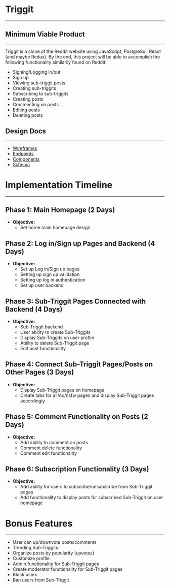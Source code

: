# Triggit
---

## Minimum Viable Product
---

Triggit is a clone of the Reddit website using JavaScript, PostgreSql, React (and maybe Redux). By the end, this project will be able to accomplish the following functionality similarily found on Reddit:

* Signing/Logging in/out
* Sign up
* Viewing sub-triggit posts
* Creating sub-triggits
* Subscribing to sub-triggits
* Creating posts
* Commenting on posts
* Editing posts
* Deleting posts

## Design Docs
---
* [Wireframes](./wireframe/)
* [Endpoints](./endpoints.md)
* [Components](./components.md)
* [Schema](./schema.md)

# Implementation Timeline
---

## Phase 1: Main Homepage (2 Days)
* **Objective:** 
    * Set home main homepage design
    
## Phase 2: Log in/Sign up Pages and Backend (4 Days)
* **Objective:**
    * Set up Log in/Sign up pages
    * Setting up sign up validation
    * Setting up log in authentication
    * Set up user backend
    
## Phase 3: Sub-Triggit Pages Connected with Backend (4 Days)
 * **Objective:**
    * Sub-Triggit backend
    * User ability to create Sub-Triggits
    * Display Sub-Triggits on user profile
    * Ability to delete Sub-Triggit page
    * Edit post functionality
    
## Phase 4: Connect Sub-Triggit Pages/Posts on Other Pages (3 Days)
* **Objective:**
    * Display Sub-Triggit pages on homepage
    * Create tabs for all/oc/nsfw pages and display Sub-Triggit pages accordingly
    
## Phase 5: Comment Functionality on Posts (2 Days)
* **Objective:**
    * Add ability to comment on posts
    * Comment delete functionality
    * Comment edit functionality
    
## Phase 6: Subscription Functionality (3 Days)
* **Objective:**
    * Add ability for users to subscribe/unsubscribe from Sub-Triggit pages
    * Add functionality to display posts for subscribed Sub-Triggit on user homepage

# Bonus Features
---
* User can up/downvote posts/comments
* Trending Sub-Triggits
* Organize posts by popularity (upvotes)
* Customize profile
* Admin functionality for Sub-Triggit pages
* Create moderator functionality for Sub-Triggit pages
* Block users
* Ban users from Sub-Triggit

